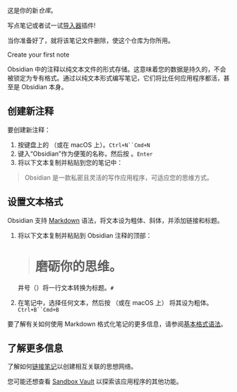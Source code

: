这是你的新*仓库*。

写点笔记或者试一试[导入器](https://help.obsidian.md/Plugins/Importer)插件!

当你准备好了，就将该笔记文件删除，使这个仓库为你所用。

Create your first note

Obsidian 中的注释以纯文本文件的形式存储。这意味着您的数据是持久的，不会被锁定为专有格式。通过以纯文本形式编写笔记，它们将比任何应用程序都活，甚至是 Obsidian 本身。

## 创建新注释 

要创建新注释：

1. 按键盘上的 （或在 macOS 上）。`Ctrl+N``Cmd+N`
2. 键入“Obsidian”作为便笺的名称，然后按 。`Enter`
3. 将以下文本复制并粘贴到您的笔记中：

> Obsidian 是一款私密且灵活的写作应用程序，可适应您的思维方式。

## 设置文本格式 

Obsidian 支持 [Markdown](https://help.obsidian.md/Editing+and+formatting/Basic+formatting+syntax) 语法，将文本设为粗体、斜体，并添加链接和标题。

1. 将以下文本复制并粘贴到 Obsidian 注释的顶部：
    
    > # 磨砺你的思维。
    
    井号（）将一行文本转换为标题。`#`
    
2. 在笔记中，选择任何文本，然后按 （或在 macOS 上） 将其设为粗体。`Ctrl+B``Cmd+B`
    

要了解有关如何使用 Markdown 格式化笔记的更多信息，请参阅[基本格式语法](https://help.obsidian.md/Editing+and+formatting/Basic+formatting+syntax)。

## 了解更多信息 

了解如何[链接笔记](https://help.obsidian.md/Getting+started/Link+notes)以创建相互关联的思想网络。

您可能还想查看 [Sandbox Vault](https://help.obsidian.md/Getting+started/Sandbox+vault) 以探索该应用程序的其他功能。
